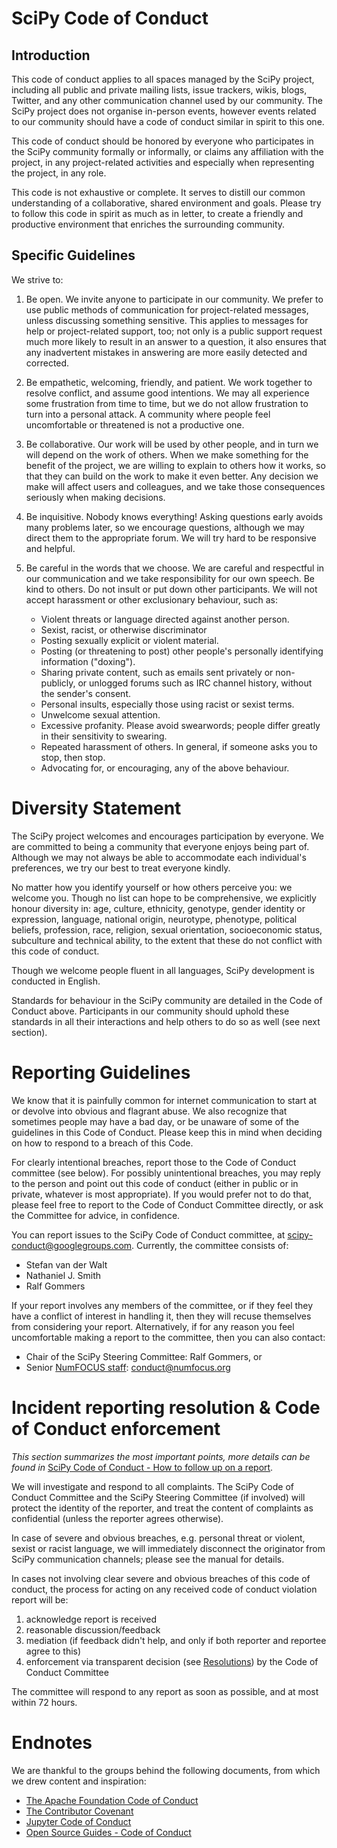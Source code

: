 <!-- Please maintain consistency between .github/CODE_OF_CONDUCT.md
and doc/source/dev/conduct/code_of_conduct.rst -->

# SciPy Code of Conduct

## Introduction

This code of conduct applies to all spaces managed by the SciPy project,
including all public and private mailing lists, issue trackers, wikis,
blogs, Twitter, and any other communication channel used by our
community. The SciPy project does not organise in-person events, however
events related to our community should have a code of conduct similar in
spirit to this one.

This code of conduct should be honored by everyone who participates in
the SciPy community formally or informally, or claims any affiliation
with the project, in any project-related activities and especially when
representing the project, in any role.

This code is not exhaustive or complete. It serves to distill our common
understanding of a collaborative, shared environment and goals. Please
try to follow this code in spirit as much as in letter, to create a
friendly and productive environment that enriches the surrounding
community.

## Specific Guidelines

We strive to:

1.  Be open. We invite anyone to participate in our community. We prefer
    to use public methods of communication for project-related messages,
    unless discussing something sensitive. This applies to messages for
    help or project-related support, too; not only is a public support
    request much more likely to result in an answer to a question, it
    also ensures that any inadvertent mistakes in answering are more
    easily detected and corrected.
2.  Be empathetic, welcoming, friendly, and patient. We work together to
    resolve conflict, and assume good intentions. We may all experience
    some frustration from time to time, but we do not allow frustration
    to turn into a personal attack. A community where people feel
    uncomfortable or threatened is not a productive one.
3.  Be collaborative. Our work will be used by other people, and in turn
    we will depend on the work of others. When we make something for the
    benefit of the project, we are willing to explain to others how it
    works, so that they can build on the work to make it even better.
    Any decision we make will affect users and colleagues, and we take
    those consequences seriously when making decisions.
4.  Be inquisitive. Nobody knows everything\! Asking questions early
    avoids many problems later, so we encourage questions, although we
    may direct them to the appropriate forum. We will try hard to be
    responsive and helpful.
5.  Be careful in the words that we choose. We are careful and
    respectful in our communication and we take responsibility for our
    own speech. Be kind to others. Do not insult or put down other
    participants. We will not accept harassment or other exclusionary
    behaviour, such as:

	- Violent threats or language directed against another person.
    - Sexist, racist, or otherwise discriminator
    - Posting sexually explicit or violent material.
    - Posting (or threatening to post) other people's personally identifying information ("doxing").
    - Sharing private content, such as emails sent privately or non-publicly,
      or unlogged forums such as IRC channel history, without the sender's consent.
    - Personal insults, especially those using racist or sexist terms.
    - Unwelcome sexual attention.
    - Excessive profanity. Please avoid swearwords; people differ greatly in their sensitivity to swearing.
    - Repeated harassment of others. In general, if someone asks you to stop, then stop.
    - Advocating for, or encouraging, any of the above behaviour.

# Diversity Statement

The SciPy project welcomes and encourages participation by everyone. We
are committed to being a community that everyone enjoys being part of.
Although we may not always be able to accommodate each individual's
preferences, we try our best to treat everyone kindly.

No matter how you identify yourself or how others perceive you: we
welcome you. Though no list can hope to be comprehensive, we explicitly
honour diversity in: age, culture, ethnicity, genotype, gender identity
or expression, language, national origin, neurotype, phenotype,
political beliefs, profession, race, religion, sexual orientation,
socioeconomic status, subculture and technical ability, to the extent
that these do not conflict with this code of conduct.

Though we welcome people fluent in all languages, SciPy development is
conducted in English.

Standards for behaviour in the SciPy community are detailed in the Code
of Conduct above. Participants in our community should uphold these
standards in all their interactions and help others to do so as well
(see next section).

# Reporting Guidelines

We know that it is painfully common for internet communication to start
at or devolve into obvious and flagrant abuse. We also recognize that
sometimes people may have a bad day, or be unaware of some of the
guidelines in this Code of Conduct. Please keep this in mind when
deciding on how to respond to a breach of this Code.

For clearly intentional breaches, report those to the Code of Conduct
committee (see below). For possibly unintentional breaches, you may
reply to the person and point out this code of conduct (either in public
or in private, whatever is most appropriate). If you would prefer not to
do that, please feel free to report to the Code of Conduct Committee
directly, or ask the Committee for advice, in confidence.

You can report issues to the SciPy Code of Conduct committee, at
<scipy-conduct@googlegroups.com>. Currently, the committee consists of:

  - Stefan van der Walt
  - Nathaniel J. Smith
  - Ralf Gommers

If your report involves any members of the committee, or if they feel
they have a conflict of interest in handling it, then they will recuse
themselves from considering your report. Alternatively, if for any
reason you feel uncomfortable making a report to the committee, then you
can also contact:

  - Chair of the SciPy Steering Committee: Ralf Gommers, or
  - Senior [NumFOCUS
    staff](https://numfocus.org/code-of-conduct#persons-responsible):
    <conduct@numfocus.org>

# Incident reporting resolution & Code of Conduct enforcement

*This section summarizes the most important points, more details can be
found in* [SciPy Code of Conduct - How to follow up on a report](https://docs.scipy.org/doc/scipy/reference/dev/conduct/report_handling_manual.html#coc-reporting-manual).

We will investigate and respond to all complaints. The SciPy Code of
Conduct Committee and the SciPy Steering Committee (if involved) will
protect the identity of the reporter, and treat the content of
complaints as confidential (unless the reporter agrees otherwise).

In case of severe and obvious breaches, e.g. personal threat or violent,
sexist or racist language, we will immediately disconnect the originator
from SciPy communication channels; please see the manual for details.

In cases not involving clear severe and obvious breaches of this code of
conduct, the process for acting on any received code of conduct
violation report will be:

1.  acknowledge report is received
2.  reasonable discussion/feedback
3.  mediation (if feedback didn't help, and only if both reporter and
    reportee agree to this)
4.  enforcement via transparent decision (see [Resolutions](https://docs.scipy.org/doc/scipy/reference/dev/conduct/report_handling_manual.html#coc-resolutions)) by the
    Code of Conduct Committee

The committee will respond to any report as soon as possible, and at
most within 72 hours.

# Endnotes

We are thankful to the groups behind the following documents, from which
we drew content and inspiration:

  - [The Apache Foundation Code of
    Conduct](https://www.apache.org/foundation/policies/conduct.html)
  - [The Contributor
    Covenant](https://www.contributor-covenant.org/version/1/4/code-of-conduct/)
  - [Jupyter Code of
    Conduct](https://github.com/jupyter/governance/tree/master/conduct)
  - [Open Source Guides - Code of
    Conduct](https://opensource.guide/code-of-conduct/)
